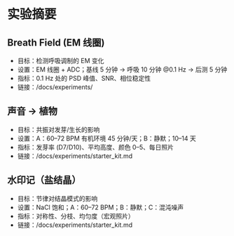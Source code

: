 # 实验摘要

## Breath Field (EM 线圈)
- 目标：检测呼吸调制的 EM 变化
- 设置：EM 线圈 + ADC；基线 5 分钟 → 呼吸 10 分钟 @0.1 Hz → 后测 5 分钟
- 指标：0.1 Hz 处的 PSD 峰值、SNR、相位稳定性
- 链接：/docs/experiments/

## 声音 → 植物
- 目标：共振对发芽/生长的影响
- 设置：A：60–72 BPM 有机环境 45 分钟/天；B：静默；10–14 天
- 指标：发芽率 (D7/D10)、平均高度、颜色 0–5、每日照片
- 链接：/docs/experiments/starter_kit.md

## 水印记（盐结晶）
- 目标：节律对结晶模式的影响
- 设置：NaCl 饱和；A：60–72 BPM；B：静默；C：混沌噪声
- 指标：对称性、分枝、均匀度（宏观照片）
- 链接：/docs/experiments/starter_kit.md
